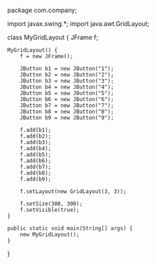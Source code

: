 package com.company;

import javax.swing.*;
import java.awt.GridLayout;

class MyGridLayout {
    JFrame f;

    MyGridLayout() {
        f = new JFrame();

        JButton b1 = new JButton("1");
        JButton b2 = new JButton("2");
        JButton b3 = new JButton("3");
        JButton b4 = new JButton("4");
        JButton b5 = new JButton("5");
        JButton b6 = new JButton("6");
        JButton b7 = new JButton("7");
        JButton b8 = new JButton("8");
        JButton b9 = new JButton("9");

        f.add(b1);
        f.add(b2);
        f.add(b3);
        f.add(b4);
        f.add(b5);
        f.add(b6);
        f.add(b7);
        f.add(b8);
        f.add(b9);

        f.setLayout(new GridLayout(3, 3));

        f.setSize(300, 300);
        f.setVisible(true);
    }

    public static void main(String[] args) {
        new MyGridLayout();
    }
}
